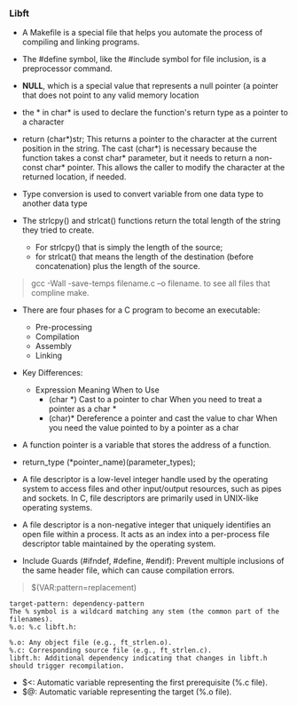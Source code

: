 ### Libft

* A Makefile is a special file that helps you automate the process of compiling and linking programs.

* The #define symbol, like the #include symbol for file inclusion, is a preprocessor command.

* **NULL**, which is a special value that represents a null pointer (a pointer that does not point to any valid memory location

* the \* in char\* is used to declare the function's return type as a pointer to a character 

* return (char\*)str;
This returns a pointer to the character at the current position in the string. The cast (char\*) is necessary because the function takes a const char\* parameter, but it needs to return a non-const char\* pointer. This allows the caller to modify the character at the returned location, if needed.

* Type conversion is used to convert variable from one data type to another data type

* The strlcpy() and strlcat() functions return the total length of the string they tried to create.
	- For strlcpy() that is simply the length of the source; 
	- for strlcat() that means the length of the destination (before concatenation) plus the length of the source.

> gcc -Wall -save-temps filename.c –o filename. to see all files that compline make. 

* There are four phases for a C program to become an executable: 
	* Pre-processing
	* Compilation
	* Assembly
	* Linking

* Key Differences:
	* Expression	Meaning	When to Use
		* (char *)	Cast to a pointer to char	When you need to treat a pointer as a char *
		* (char)*	Dereference a pointer and cast the value to char	When you need the value pointed to by a pointer as a char

* A function pointer is a variable that stores the address of a function. 

* return_type (\*pointer_name)(parameter_types);

* A file descriptor is a low-level integer handle used by the operating system to access files and other input/output resources, such as pipes and sockets. In C, file descriptors are primarily used in UNIX-like operating systems.

* A file descriptor is a non-negative integer that uniquely identifies an open file within a process. It acts as an index into a per-process file descriptor table maintained by the operating system.

* Include Guards (#ifndef, #define, #endif): Prevent multiple inclusions of the same header file, which can cause compilation errors.

> $(VAR:pattern=replacement)

```
target-pattern: dependency-pattern
The % symbol is a wildcard matching any stem (the common part of the filenames).
%.o: %.c libft.h:

%.o: Any object file (e.g., ft_strlen.o).
%.c: Corresponding source file (e.g., ft_strlen.c).
libft.h: Additional dependency indicating that changes in libft.h should trigger recompilation.
```
* $<: Automatic variable representing the first prerequisite (%.c file).
* $@: Automatic variable representing the target (%.o file).


